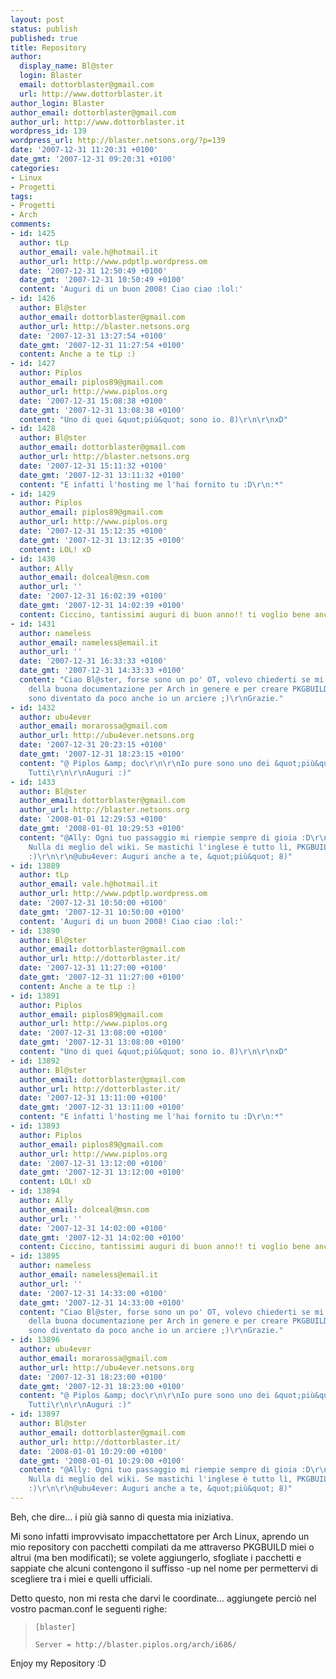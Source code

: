 ```yaml
---
layout: post
status: publish
published: true
title: Repository
author:
  display_name: Bl@ster
  login: Blaster
  email: dottorblaster@gmail.com
  url: http://www.dottorblaster.it
author_login: Blaster
author_email: dottorblaster@gmail.com
author_url: http://www.dottorblaster.it
wordpress_id: 139
wordpress_url: http://blaster.netsons.org/?p=139
date: '2007-12-31 11:20:31 +0100'
date_gmt: '2007-12-31 09:20:31 +0100'
categories:
- Linux
- Progetti
tags:
- Progetti
- Arch
comments:
- id: 1425
  author: tLp
  author_email: vale.h@hotmail.it
  author_url: http://www.pdptlp.wordpress.om
  date: '2007-12-31 12:50:49 +0100'
  date_gmt: '2007-12-31 10:50:49 +0100'
  content: 'Auguri di un buon 2008! Ciao ciao :lol:'
- id: 1426
  author: Bl@ster
  author_email: dottorblaster@gmail.com
  author_url: http://blaster.netsons.org
  date: '2007-12-31 13:27:54 +0100'
  date_gmt: '2007-12-31 11:27:54 +0100'
  content: Anche a te tLp :)
- id: 1427
  author: Piplos
  author_email: piplos89@gmail.com
  author_url: http://www.piplos.org
  date: '2007-12-31 15:08:38 +0100'
  date_gmt: '2007-12-31 13:08:38 +0100'
  content: "Uno di quei &quot;più&quot; sono io. 8)\r\n\r\nxD"
- id: 1428
  author: Bl@ster
  author_email: dottorblaster@gmail.com
  author_url: http://blaster.netsons.org
  date: '2007-12-31 15:11:32 +0100'
  date_gmt: '2007-12-31 13:11:32 +0100'
  content: "E infatti l'hosting me l'hai fornito tu :D\r\n:*"
- id: 1429
  author: Piplos
  author_email: piplos89@gmail.com
  author_url: http://www.piplos.org
  date: '2007-12-31 15:12:35 +0100'
  date_gmt: '2007-12-31 13:12:35 +0100'
  content: LOL! xD
- id: 1430
  author: Ally
  author_email: dolceal@msn.com
  author_url: ''
  date: '2007-12-31 16:02:39 +0100'
  date_gmt: '2007-12-31 14:02:39 +0100'
  content: Ciccino, tantissimi auguri di buon anno!! ti voglio bene anche io...^^
- id: 1431
  author: nameless
  author_email: nameless@email.it
  author_url: ''
  date: '2007-12-31 16:33:33 +0100'
  date_gmt: '2007-12-31 14:33:33 +0100'
  content: "Ciao Bl@ster, forse sono un po' OT, volevo chiederti se mi potevi indicare
    della buona documentazione per Arch in genere e per creare PKGBUILD, dato che
    sono diventato da poco anche io un arciere ;)\r\nGrazie."
- id: 1432
  author: ubu4ever
  author_email: morarossa@gmail.com
  author_url: http://ubu4ever.netsons.org
  date: '2007-12-31 20:23:15 +0100'
  date_gmt: '2007-12-31 18:23:15 +0100'
  content: "@ Piplos &amp; doc\r\n\r\nIo pure sono uno dei &quot;più&quot; :)\r\n\r\n@
    Tutti\r\n\r\nAuguri :)"
- id: 1433
  author: Bl@ster
  author_email: dottorblaster@gmail.com
  author_url: http://blaster.netsons.org
  date: '2008-01-01 12:29:53 +0100'
  date_gmt: '2008-01-01 10:29:53 +0100'
  content: "@Ally: Ogni tuo passaggio mi riempie sempre di gioia :D\r\n\r\n@nameless:
    Nulla di meglio del wiki. Se mastichi l'inglese è tutto lì, PKGBUILD compresi
    :)\r\n\r\n@ubu4ever: Auguri anche a te, &quot;più&quot; 8)"
- id: 13889
  author: tLp
  author_email: vale.h@hotmail.it
  author_url: http://www.pdptlp.wordpress.om
  date: '2007-12-31 10:50:00 +0100'
  date_gmt: '2007-12-31 10:50:00 +0100'
  content: 'Auguri di un buon 2008! Ciao ciao :lol:'
- id: 13890
  author: Bl@ster
  author_email: dottorblaster@gmail.com
  author_url: http://dottorblaster.it/
  date: '2007-12-31 11:27:00 +0100'
  date_gmt: '2007-12-31 11:27:00 +0100'
  content: Anche a te tLp :)
- id: 13891
  author: Piplos
  author_email: piplos89@gmail.com
  author_url: http://www.piplos.org
  date: '2007-12-31 13:08:00 +0100'
  date_gmt: '2007-12-31 13:08:00 +0100'
  content: "Uno di quei &quot;più&quot; sono io. 8)\r\n\r\nxD"
- id: 13892
  author: Bl@ster
  author_email: dottorblaster@gmail.com
  author_url: http://dottorblaster.it/
  date: '2007-12-31 13:11:00 +0100'
  date_gmt: '2007-12-31 13:11:00 +0100'
  content: "E infatti l'hosting me l'hai fornito tu :D\r\n:*"
- id: 13893
  author: Piplos
  author_email: piplos89@gmail.com
  author_url: http://www.piplos.org
  date: '2007-12-31 13:12:00 +0100'
  date_gmt: '2007-12-31 13:12:00 +0100'
  content: LOL! xD
- id: 13894
  author: Ally
  author_email: dolceal@msn.com
  author_url: ''
  date: '2007-12-31 14:02:00 +0100'
  date_gmt: '2007-12-31 14:02:00 +0100'
  content: Ciccino, tantissimi auguri di buon anno!! ti voglio bene anche io...^^
- id: 13895
  author: nameless
  author_email: nameless@email.it
  author_url: ''
  date: '2007-12-31 14:33:00 +0100'
  date_gmt: '2007-12-31 14:33:00 +0100'
  content: "Ciao Bl@ster, forse sono un po' OT, volevo chiederti se mi potevi indicare
    della buona documentazione per Arch in genere e per creare PKGBUILD, dato che
    sono diventato da poco anche io un arciere ;)\r\nGrazie."
- id: 13896
  author: ubu4ever
  author_email: morarossa@gmail.com
  author_url: http://ubu4ever.netsons.org
  date: '2007-12-31 18:23:00 +0100'
  date_gmt: '2007-12-31 18:23:00 +0100'
  content: "@ Piplos &amp; doc\r\n\r\nIo pure sono uno dei &quot;più&quot; :)\r\n\r\n@
    Tutti\r\n\r\nAuguri :)"
- id: 13897
  author: Bl@ster
  author_email: dottorblaster@gmail.com
  author_url: http://dottorblaster.it/
  date: '2008-01-01 10:29:00 +0100'
  date_gmt: '2008-01-01 10:29:00 +0100'
  content: "@Ally: Ogni tuo passaggio mi riempie sempre di gioia :D\r\n\r\n@nameless:
    Nulla di meglio del wiki. Se mastichi l'inglese è tutto lì, PKGBUILD compresi
    :)\r\n\r\n@ubu4ever: Auguri anche a te, &quot;più&quot; 8)"
---
```

<p>Beh, che dire... i più già sanno di questa mia iniziativa.</p>
<p>Mi sono infatti improvvisato impacchettatore per Arch Linux, aprendo un mio repository con pacchetti compilati da me attraverso PKGBUILD miei o altrui (ma ben modificati); se volete aggiungerlo, sfogliate i pacchetti e sappiate che alcuni contengono il suffisso -up nel nome per permettervi di scegliere tra i miei e quelli ufficiali.</p>
<p>Detto questo, non mi resta che darvi le coordinate... aggiungete perciò nel vostro pacman.conf le seguenti righe:</p>
<blockquote><p><code>[blaster]<br />
Server = http://blaster.piplos.org/arch/i686/</code></p></blockquote>
<p>Enjoy my Repository :D</p>
